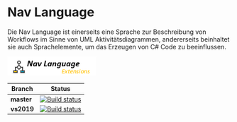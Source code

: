 ﻿# Nav Language

Die Nav Language ist einerseits eine Sprache zur Beschreibung von Workflows im Sinne von UML Aktivitätsdiagrammen,
andererseits beinhaltet sie auch Sprachelemente, um das
Erzeugen von C# Code zu beeinflussen.

![Nav Language Extensions](images/Logo.png)

| Branch | Status |
|--------|---------|
|**master**|[![Build status](https://ci.appveyor.com/api/projects/status/maxn6321magmhlo9/branch/master?svg=true)](https://ci.appveyor.com/project/IInspectable/nav-language-extensions/branch/master)|
|**vs2019**|[![Build status](https://ci.appveyor.com/api/projects/status/maxn6321magmhlo9/branch/vs2019?svg=true)](https://ci.appveyor.com/project/IInspectable/nav-language-extensions/branch/vs2019)|